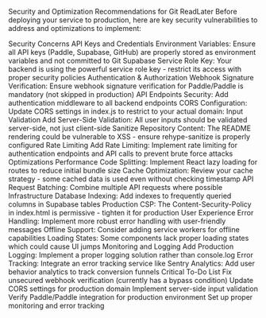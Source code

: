 Security and Optimization Recommendations for Git ReadLater
Before deploying your service to production, here are key security vulnerabilities to address and optimizations to implement:

Security Concerns
API Keys and Credentials
Environment Variables: Ensure all API keys (Paddle, Supabase, GitHub) are properly stored as environment variables and not committed to Git
Supabase Service Role Key: Your backend is using the powerful service role key - restrict its access with proper security policies
Authentication & Authorization
Webhook Signature Verification: Ensure webhook signature verification for Paddle/Paddle is mandatory (not skipped in production)
API Endpoints Security: Add authentication middleware to all backend endpoints
CORS Configuration: Update CORS settings in index.js to restrict to your actual domain:
Input Validation
Add Server-Side Validation: All user inputs should be validated server-side, not just client-side
Sanitize Repository Content: The README rendering could be vulnerable to XSS - ensure rehype-sanitize is properly configured
Rate Limiting
Add Rate Limiting: Implement rate limiting for authentication endpoints and API calls to prevent brute force attacks
Optimizations
Performance
Code Splitting: Implement React lazy loading for routes to reduce initial bundle size
Cache Optimization: Review your cache strategy - some cached data is used even without checking timestamp
API Request Batching: Combine multiple API requests where possible
Infrastructure
Database Indexing: Add indexes to frequently queried columns in Supabase tables
Production CSP: The Content-Security-Policy in index.html is permissive - tighten it for production
User Experience
Error Handling: Implement more robust error handling with user-friendly messages
Offline Support: Consider adding service workers for offline capabilities
Loading States: Some components lack proper loading states which could cause UI jumps
Monitoring and Logging
Add Production Logging: Implement a proper logging solution rather than console.log
Error Tracking: Integrate an error tracking service like Sentry
Analytics: Add user behavior analytics to track conversion funnels
Critical To-Do List
Fix unsecured webhook verification (currently has a bypass condition)
Update CORS settings for production domain
Implement server-side input validation
Verify Paddle/Paddle integration for production environment
Set up proper monitoring and error tracking